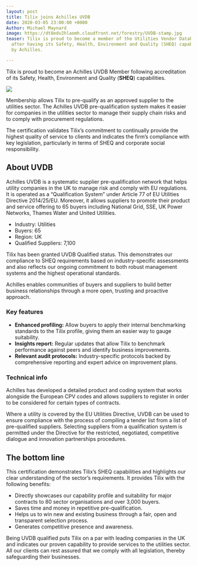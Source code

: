 ```yaml
---
layout: post
title: Tilix joins Achilles UVDB
date: 2020-03-05 23:00:00 +0000
Author: Michael Maynard
image: https://dt8edv2hlaomh.cloudfront.net/forestry/UVDB-stamp.jpg
teaser: Tilix is proud to become a member of the Utilities Vendor Database (UVDB)
  after having its Safety, Health, Environment and Quality (SHEQ) capabilities accredited
  by Achilles.

---
```

Tilix is proud to become an Achilles UVDB Member following accreditation of its Safety, Health, Environment and Quality (**SHEQ**) capabilities.

![](https://dt8edv2hlaomh.cloudfront.net/forestry/UVDB-stamp.jpg)

Membership allows Tilix to pre-qualify as an approved supplier to the utilities sector. The Achilles UVDB pre-qualification system makes it easier for companies in the utilities sector to manage their supply chain risks and to comply with procurement regulations.

The certification validates Tilix’s commitment to continually provide the highest quality of service to clients and indicates the firm’s compliance with key legislation, particularly in terms of SHEQ and corporate social responsibility.

## **About UVDB**

Achilles UVDB is a systematic supplier pre-qualification network that helps utility companies in the UK to manage risk and comply with EU regulations. It is operated as a “Qualification System” under Article 77 of EU Utilities Directive 2014/25/EU. Moreover, it allows suppliers to promote their product and service offering to 65 buyers including National Grid, SSE, UK Power Networks, Thames Water and United Utilities.

* Industry: Utilities
* Buyers: 65
* Region: UK
* Qualified Suppliers: 7,100

Tilix has been granted UVDB Qualified status. This demonstrates our compliance to SHEQ requirements based on industry-specific assessments and also reflects our ongoing commitment to both robust management systems and the highest operational standards.

Achilles enables communities of buyers and suppliers to build better business relationships through a more open, trusting and proactive approach.

### Key features

* **Enhanced profiling:** Allow buyers to apply their internal benchmarking standards to the Tilix profile, giving them an easier way to gauge suitability.
* **Insights report:** Regular updates that allow Tilix to benchmark performance against peers and identify business improvements.
* **Relevant audit protocols:** Industry-specific protocols backed by comprehensive reporting and expert advice on improvement plans.

### Technical info

Achilles has developed a detailed product and coding system that works alongside the European CPV codes and allows suppliers to register in order to be considered for certain types of contracts.

Where a utility is covered by the EU Utilities Directive, UVDB can be used to ensure compliance with the process of compiling a tender list from a list of pre-qualified suppliers. Selecting suppliers from a qualification system is permitted under the Directive for the restricted, negotiated, competitive dialogue and innovation partnerships procedures.

## The bottom line

This certification demonstrates Tilix’s SHEQ capabilities and highlights our clear understanding of the sector’s requirements. It provides Tilix with the following benefits:

* Directly showcases our capability profile and suitability for major contracts to 80 sector organisations and over 3,000 buyers.
* Saves time and money in repetitive pre-qualification.
* Helps us to win new and existing business through a fair, open and transparent selection process.
* Generates competitive presence and awareness.

Being UVDB qualified puts Tilix on a par with leading companies in the UK and indicates our proven capability to provide services to the utilities sector. All our clients can rest assured that we comply with all legislation, thereby safeguarding their businesses.